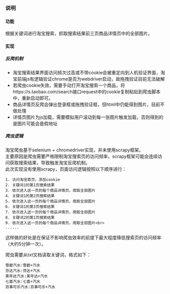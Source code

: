 ### 说明
#### 功能
根据关键词进行淘宝搜索，抓取搜索结果前三页商品详情页中的全部图片。

#### 实现
##### 反爬机制
* 淘宝搜索结果界面访问频次过高或不带cookie会被重定向到人机验证界面，淘宝前端js有逻辑验证chrome是否为webdriver启动，故拖拽验证目前无法破解
* 若爬虫cookie失效，需要手动打开淘宝搜索一个商品，将https://s.taobao.com/search接口request中的cookie复制粘贴到爬虫脚本中，重新启动即可。
* 商品详情页反爬会弹出登录框或拖拽验证框，但html中仍能得到图片，目前不做处理
* 详情页图片为js加载，需要模拟用户滚动到每一张图片触发加载，否则得到的是图片可能会是假地址

##### 爬虫逻辑
淘宝爬虫基于selenium + chromedriver实现，并未使用scrapy框架。<br>
主要原因是爬虫需要严格限制淘宝搜索页的访问频率，scrapy框架可能会连续访问获取搜索结果，导致触发淘宝反爬机制。<br>
此次实现没有使用scrapy，页面访问逻辑按照以下顺序进行：<br>
```
1. 访问淘宝首页，添加cookie
2. 关键词1的第1页搜索结果
3. 依次进入这一页的每个商品详情页，爬取全部图片
4. 关键词1的第2页搜索结果
5. 依次进入这一页的每个商品详情页，爬取全部图片
6. 关键词1的第3页搜索结果
7. 依次进入这一页的每个商品详情页，爬取全部图片
8. 关键词2的第1页搜索结果
9. 依次进入这一页的每个商品详情页，爬取全部图片<br>
......
```

这样做的好处是在保证不影响爬虫效率的前提下最大程度降低搜索页的访问频率（大约5分钟一次）。

爬虫需要从txt文档读取关键词，格式如下：
```
雪碧汽水:雪碧+汽水
芬达汽水:芬达+汽水
美年达汽水:美年达+汽水
七喜汽水:七喜+汽水
百事可乐汽水:百事可乐+汽水
```